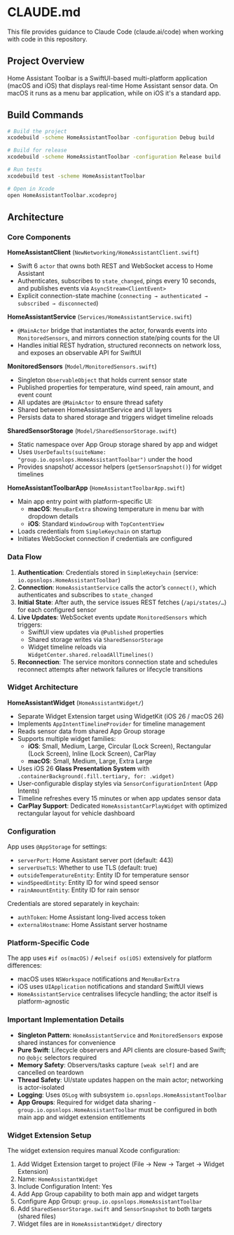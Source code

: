 # CLAUDE.md

This file provides guidance to Claude Code (claude.ai/code) when working with code in this repository.

## Project Overview

Home Assistant Toolbar is a SwiftUI-based multi-platform application (macOS and iOS) that displays real-time Home Assistant sensor data. On macOS it runs as a menu bar application, while on iOS it's a standard app.

## Build Commands

```bash
# Build the project
xcodebuild -scheme HomeAssistantToolbar -configuration Debug build

# Build for release
xcodebuild -scheme HomeAssistantToolbar -configuration Release build

# Run tests
xcodebuild test -scheme HomeAssistantToolbar

# Open in Xcode
open HomeAssistantToolbar.xcodeproj
```

## Architecture

### Core Components

**HomeAssistantClient** (`NewNetworking/HomeAssistantClient.swift`)
- Swift 6 `actor` that owns both REST and WebSocket access to Home Assistant
- Authenticates, subscribes to `state_changed`, pings every 10 seconds, and publishes events via `AsyncStream<ClientEvent>`
- Explicit connection-state machine (`connecting → authenticated → subscribed → disconnected`)

**HomeAssistantService** (`Services/HomeAssistantService.swift`)
- `@MainActor` bridge that instantiates the actor, forwards events into `MonitoredSensors`, and mirrors connection state/ping counts for the UI
- Handles initial REST hydration, structured reconnects on network loss, and exposes an observable API for SwiftUI

**MonitoredSensors** (`Model/MonitoredSensors.swift`)
- Singleton `ObservableObject` that holds current sensor state
- Published properties for temperature, wind speed, rain amount, and event count
- All updates are `@MainActor` to ensure thread safety
- Shared between HomeAssistantService and UI layers
- Persists data to shared storage and triggers widget timeline reloads

**SharedSensorStorage** (`Model/SharedSensorStorage.swift`)
- Static namespace over App Group storage shared by app and widget
- Uses `UserDefaults(suiteName: "group.io.opsnlops.HomeAssistantToolbar")` under the hood
- Provides snapshot/ accessor helpers (`getSensorSnapshot()`) for widget timelines

**HomeAssistantToolbarApp** (`HomeAssistantToolbarApp.swift`)
- Main app entry point with platform-specific UI:
  - **macOS**: `MenuBarExtra` showing temperature in menu bar with dropdown details
  - **iOS**: Standard `WindowGroup` with `TopContentView`
- Loads credentials from `SimpleKeychain` on startup
- Initiates WebSocket connection if credentials are configured

### Data Flow

1. **Authentication**: Credentials stored in `SimpleKeychain` (service: `io.opsnlops.HomeAssistantToolbar`)
2. **Connection**: `HomeAssistantService` calls the actor’s `connect()`, which authenticates and subscribes to `state_changed`
3. **Initial State**: After auth, the service issues REST fetches (`/api/states/…`) for each configured sensor
4. **Live Updates**: WebSocket events update `MonitoredSensors` which triggers:
   - SwiftUI view updates via `@Published` properties
   - Shared storage writes via `SharedSensorStorage`
   - Widget timeline reloads via `WidgetCenter.shared.reloadAllTimelines()`
5. **Reconnection**: The service monitors connection state and schedules reconnect attempts after network failures or lifecycle transitions

### Widget Architecture

**HomeAssistantWidget** (`HomeAssistantWidget/`)
- Separate Widget Extension target using WidgetKit (iOS 26 / macOS 26)
- Implements `AppIntentTimelineProvider` for timeline management
- Reads sensor data from shared App Group storage
- Supports multiple widget families:
  - **iOS**: Small, Medium, Large, Circular (Lock Screen), Rectangular (Lock Screen), Inline (Lock Screen), CarPlay
  - **macOS**: Small, Medium, Large, Extra Large
- Uses iOS 26 **Glass Presentation System** with `.containerBackground(.fill.tertiary, for: .widget)`
- User-configurable display styles via `SensorConfigurationIntent` (App Intents)
- Timeline refreshes every 15 minutes or when app updates sensor data
- **CarPlay Support**: Dedicated `HomeAssistantCarPlayWidget` with optimized rectangular layout for vehicle dashboard

### Configuration

App uses `@AppStorage` for settings:
- `serverPort`: Home Assistant server port (default: 443)
- `serverUseTLS`: Whether to use TLS (default: true)
- `outsideTemperatureEntity`: Entity ID for temperature sensor
- `windSpeedEntity`: Entity ID for wind speed sensor
- `rainAmountEntity`: Entity ID for rain sensor

Credentials are stored separately in keychain:
- `authToken`: Home Assistant long-lived access token
- `externalHostname`: Home Assistant server hostname

### Platform-Specific Code

The app uses `#if os(macOS)` / `#elseif os(iOS)` extensively for platform differences:
- macOS uses `NSWorkspace` notifications and `MenuBarExtra`
- iOS uses `UIApplication` notifications and standard SwiftUI views
- `HomeAssistantService` centralises lifecycle handling; the actor itself is platform-agnostic

### Important Implementation Details

- **Singleton Pattern**: `HomeAssistantService` and `MonitoredSensors` expose shared instances for convenience
- **Pure Swift**: Lifecycle observers and API clients are closure-based Swift; no `@objc` selectors required
- **Memory Safety**: Observers/tasks capture `[weak self]` and are cancelled on teardown
- **Thread Safety**: UI/state updates happen on the main actor; networking is actor-isolated
- **Logging**: Uses `OSLog` with subsystem `io.opsnlops.HomeAssistantToolbar`
- **App Groups**: Required for widget data sharing - `group.io.opsnlops.HomeAssistantToolbar` must be configured in both main app and widget extension entitlements

### Widget Extension Setup

The widget extension requires manual Xcode configuration:

1. Add Widget Extension target to project (File → New → Target → Widget Extension)
2. Name: `HomeAssistantWidget`
3. Include Configuration Intent: Yes
4. Add App Group capability to both main app and widget targets
5. Configure App Group: `group.io.opsnlops.HomeAssistantToolbar`
6. Add `SharedSensorStorage.swift` and `SensorSnapshot` to both targets (shared files)
7. Widget files are in `HomeAssistantWidget/` directory
